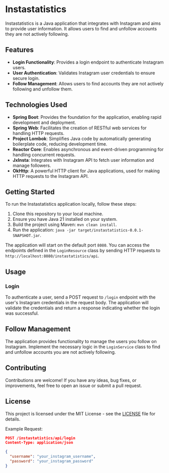# Instastatistics

Instastatistics is a Java application that integrates with Instagram and aims to provide user information. It allows users to find and unfollow accounts they are not actively following.

## Features

- **Login Functionality**: Provides a login endpoint to authenticate Instagram users.
- **User Authentication**: Validates Instagram user credentials to ensure secure login.
- **Follow Management**: Allows users to find accounts they are not actively following and unfollow them.

## Technologies Used

- **Spring Boot**: Provides the foundation for the application, enabling rapid development and deployment.
- **Spring Web**: Facilitates the creation of RESTful web services for handling HTTP requests.
- **Project Lombok**: Simplifies Java code by automatically generating boilerplate code, reducing development time.
- **Reactor Core**: Enables asynchronous and event-driven programming for handling concurrent requests.
- **JxInsta**: Integrates with Instagram API to fetch user information and manage followers.
- **OkHttp**: A powerful HTTP client for Java applications, used for making HTTP requests to the Instagram API.

## Getting Started

To run the Instastatistics application locally, follow these steps:

1. Clone this repository to your local machine.
2. Ensure you have Java 21 installed on your system.
3. Build the project using Maven: `mvn clean install`.
4. Run the application: `java -jar target/instastatistics-0.0.1-SNAPSHOT.jar`.

The application will start on the default port `8080`. You can access the endpoints defined in the `LoginResource` class by sending HTTP requests to `http://localhost:8080/instastatistics/api`.

## Usage

### Login

To authenticate a user, send a POST request to `/login` endpoint with the user's Instagram credentials in the request body. The application will validate the credentials and return a response indicating whether the login was successful.


## Follow Management

The application provides functionality to manage the users you follow on Instagram. Implement the necessary logic in the `LoginService` class to find and unfollow accounts you are not actively following.

## Contributing

Contributions are welcome! If you have any ideas, bug fixes, or improvements, feel free to open an issue or submit a pull request.

## License

This project is licensed under the MIT License - see the [LICENSE](LICENSE) file for details.


Example Request:
```json
POST /instastatistics/api/login
Content-Type: application/json

{
  "username": "your_instagram_username",
  "password": "your_instagram_password"
}


